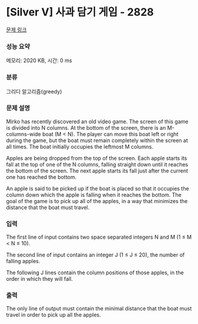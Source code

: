 # [Silver V] 사과 담기 게임 - 2828 

[문제 링크](https://www.acmicpc.net/problem/2828) 

### 성능 요약

메모리: 2020 KB, 시간: 0 ms

### 분류

그리디 알고리즘(greedy)

### 문제 설명

<p>Mirko has recently discovered an old video game. The screen of this game is divided into N columns. At the bottom of the screen, there is an M-columns-wide boat (M < N). The player can move this boat left or right during the game, but the boat must remain completely within the screen at all times. The boat initially occupies the leftmost M columns. </p>

<p>Apples are being dropped from the top of the screen. Each apple starts its fall at the top of one of the N columns, falling straight down until it reaches the bottom of the screen. The next apple starts its fall just after the current one has reached the bottom. </p>

<p>An apple is said to be picked up if the boat is placed so that it occupies the column down which the apple is falling when it reaches the bottom. The goal of the game is to pick up all of the apples, in a way that minimizes the distance that the boat must travel. </p>

### 입력 

 <p>The first line of input contains two space separated integers N and M (1 ≤ M < N ≤ 10). </p>

<p>The second line of input contains an integer J (1 ≤ J ≤ 20), the number of falling apples. </p>

<p>The following J lines contain the column positions of those apples, in the order in which they will fall.</p>

### 출력 

 <p>The only line of output must contain the minimal distance that the boat must travel in order to pick up all the apples. </p>

